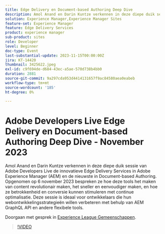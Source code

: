 ```yaml
---
title: Edge Delivery en Document-based Authoring Deep Dive
description: Amol Anand en Darin Kuntze verkennen in deze diepe duik sessie van Adobe Developers Live de innovatieve Edge Delivery Services in Adobe Experience Manager (AEM) en de nieuwste in Document-based Authoring. Opgenomen op 6 november 2023 bespreken ze hoe deze tools het maken van content revolutionair maken, het sneller en eenvoudiger maken, en hoe ze betrokkenheid en conversie kunnen stimuleren met continue optimalisatie. Deze sessie is ideaal voor ontwikkelaars die hun webontwikkelingsstrategieën willen verbeteren met behulp van AEM GraphQL API en andere flexibele tools.
solution: Experience Manager,Experience Manager Sites
feature-set: Experience Manager
feature: Edge Delivery Services
product: experience manager
sub-product: sites
role: Developer
level: Beginner
doc-type: Event
last-substantial-update: 2023-11-15T00:00:00Z
jira: KT-14420
thumbnail: 3425622.jpeg
exl-id: c9f694de-d684-43ec-a5ae-570d738b4bb0
duration: 2881
source-git-commit: 9a297cda953d4414131657f9ac84580aea0eabeb
workflow-type: tm+mt
source-wordcount: '185'
ht-degree: 0%

---
```


# Adobe Developers Live Edge Delivery en Document-based Authoring Deep Dive - November 2023

Amol Anand en Darin Kuntze verkennen in deze diepe duik sessie van Adobe Developers Live de innovatieve Edge Delivery Services in Adobe Experience Manager (AEM) en de nieuwste in Document-based Authoring. Opgenomen op 6 november 2023 bespreken ze hoe deze tools het maken van content revolutionair maken, het sneller en eenvoudiger maken, en hoe ze betrokkenheid en conversie kunnen stimuleren met continue optimalisatie. Deze sessie is ideaal voor ontwikkelaars die hun webontwikkelingsstrategieën willen verbeteren met behulp van AEM GraphQL API en andere flexibele tools.

Doorgaan met gesprek in [Experience League Gemeenschappen](https://adobe.ly/46KMTsh).

>[!VIDEO](https://video.tv.adobe.com/v/3425622/?learn=on)
